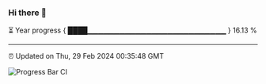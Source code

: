 ### Hi there 👋

⏳ Year progress { ████▁▁▁▁▁▁▁▁▁▁▁▁▁▁▁▁▁▁▁▁▁▁▁▁▁▁ } 16.13 %

---

⏰ Updated on Thu, 29 Feb 2024 00:35:48 GMT

![Progress Bar CI](https://github.com/Shyam-Makwana/GitHub-Actions-Demo/workflows/Progress%20Bar%20CI/badge.svg)
